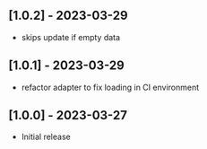 ## [1.0.2] - 2023-03-29

- skips update if empty data

## [1.0.1] - 2023-03-29

- refactor adapter to fix loading in CI environment

## [1.0.0] - 2023-03-27

- Initial release
